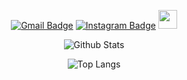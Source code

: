 <div align=center>
  


[![Gmail Badge](https://img.shields.io/badge/-jlopezg112@miumg.edu.gt-c14438?style=flat-square&logo=Gmail&logoColor=white&link=mailto:jlopezg112@miumg.edu.gt)](mailto:jlopezg112@miumg.edu.gt) 
[![Instagram Badge](https://img.shields.io/badge/-jorge__ig__-purple?style=flat-square&logo=instagram&logoColor=white&link=https://instagram.com/jorge__ig__/)](https://instagram.com/jorge__ig__/)
<img src="https://raw.githubusercontent.com/aemmadi/aemmadi/master/wave.gif" width="30px">

![Github Stats](https://github-readme-stats.vercel.app/api?username=he1ox&count_private=true&show_icons=true&include_all_commits=true&theme=dracula)
 
![Top Langs](https://github-readme-stats.vercel.app/api/top-langs/?username=he1ox&hide=javascript,assembly,pawn,java&theme=dracula)

</div>



<!---
he1ox/he1ox is a ✨ special ✨ repository because its `README.md` (this file) appears on your GitHub profile.
You can click the Preview link to take a look at your changes.
--->

